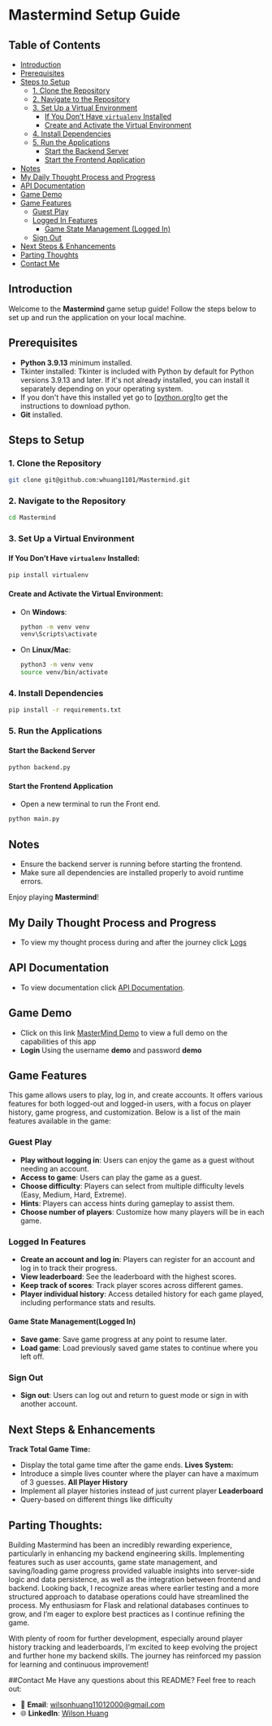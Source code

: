 # Mastermind Setup Guide

## Table of Contents
- [Introduction](#introduction)  
- [Prerequisites](#prerequisites)  
- [Steps to Setup](#steps-to-setup)  
  - [1. Clone the Repository](#1-clone-the-repository)  
  - [2. Navigate to the Repository](#2-navigate-to-the-repository)  
  - [3. Set Up a Virtual Environment](#3-set-up-a-virtual-environment)  
    - [If You Don’t Have `virtualenv` Installed](#if-you-dont-have-virtualenv-installed)  
    - [Create and Activate the Virtual Environment](#create-and-activate-the-virtual-environment)  
  - [4. Install Dependencies](#4-install-dependencies)  
  - [5. Run the Applications](#5-run-the-applications)  
    - [Start the Backend Server](#start-the-backend-server)  
    - [Start the Frontend Application](#start-the-frontend-application)  
- [Notes](#notes)  
- [My Daily Thought Process and Progress](#my-daily-thought-process-and-progress)  
- [API Documentation](#api-documentation)  
- [Game Demo](#game-demo)  
- [Game Features](#game-features)  
  - [Guest Play](#guest-play)  
  - [Logged In Features](#logged-in-features)  
    - [Game State Management (Logged In)](#game-state-management-logged-in)  
  - [Sign Out](#sign-out)
- [Next Steps & Enhancements](#next-steps-&-enhancements)
- [Parting Thoughts](#parting-thoughts)
- [Contact Me](#contact-me)

## Introduction
Welcome to the **Mastermind** game setup guide! Follow the steps below to set up and run the application on your local machine.

## Prerequisites
- **Python 3.9.13** minimum installed.
- Tkinter installed: Tkinter is included with Python by default for Python versions 3.9.13 and later. If it's not already installed, you can install it separately depending on your operating system.
- If you don't have this installed yet go to [[python.org](https://www.python.org/downloads/release/python-3128/)]to get the instructions to download python.
- **Git** installed.

## Steps to Setup

### 1. Clone the Repository
```bash
git clone git@github.com:whuang1101/Mastermind.git
```

### 2. Navigate to the Repository
```bash
cd Mastermind
```

### 3. Set Up a Virtual Environment

#### If You Don’t Have `virtualenv` Installed:
```bash
pip install virtualenv
```

#### Create and Activate the Virtual Environment:
- On **Windows**:
  ```bash
  python -m venv venv
  venv\Scripts\activate
  ```
- On **Linux/Mac**:
  ```bash
  python3 -m venv venv
  source venv/bin/activate
  ```

### 4. Install Dependencies
```bash
pip install -r requirements.txt
```

### 5. Run the Applications

#### Start the Backend Server
```bash
python backend.py
```

#### Start the Frontend Application
- Open a new terminal to run the Front end.
```bash
python main.py
```

## Notes
- Ensure the backend server is running before starting the frontend.
- Make sure all dependencies are installed properly to avoid runtime errors.

Enjoy playing **Mastermind**! 

## My Daily Thought Process and Progress
- To view my thought process during and after the journey click [Logs](/readme/logs.md)

## API Documentation 
- To view documentation click [API Documentation](/readme/api_documentation.md).

## Game Demo
- Click on this link [MasterMind Demo](https://youtu.be/ArRAV395sT4) to view a full demo on the capabilities of this app
- **Login** Using the username **demo** and password **demo**

## Game Features

This game allows users to play, log in, and create accounts. It offers various features for both logged-out and logged-in users, with a focus on player history, game progress, and customization. Below is a list of the main features available in the game:

### Guest Play
- **Play without logging in**: Users can enjoy the game as a guest without needing an account.
- **Access to game**: Users can play the game as a guest.
- **Choose difficulty**: Players can select from multiple difficulty levels (Easy, Medium, Hard, Extreme).
- **Hints**: Players can access hints during gameplay to assist them.
- **Choose number of players**: Customize how many players will be in each game.


### Logged In Features
- **Create an account and log in**: Players can register for an account and log in to track their progress.
- **View leaderboard**: See the leaderboard with the highest scores.
- **Keep track of scores**: Track player scores across different games.
- **Player individual history**: Access detailed history for each game played, including performance stats and results.

#### Game State Management(Logged In)
- **Save game**: Save game progress at any point to resume later.
- **Load game**: Load previously saved game states to continue where you left off.

### Sign Out
- **Sign out**: Users can log out and return to guest mode or sign in with another account.

## Next Steps & Enhancements
  **Track Total Game Time:**
  - Display the total game time after the game ends.
  **Lives System:**
  - Introduce a simple lives counter where the player can have a maximum of 3 guesses.
  **All Player History**
  - Implement all player histories instead of just current player
  **Leaderboard**
  - Query-based on different things like difficulty

## Parting Thoughts:
Building Mastermind has been an incredibly rewarding experience, particularly in enhancing my backend engineering skills. Implementing features such as user accounts, game state management, and saving/loading game progress provided valuable insights into server-side logic and data persistence, as well as the integration between frontend and backend. Looking back, I recognize areas where earlier testing and a more structured approach to database operations could have streamlined the process. My enthusiasm for Flask and relational databases continues to grow, and I’m eager to explore best practices as I continue refining the game.

With plenty of room for further development, especially around player history tracking and leaderboards, I'm excited to keep evolving the project and further hone my backend skills. The journey has reinforced my passion for learning and continuous improvement!

##Contact Me
Have any questions about this README? Feel free to reach out:
- 📧 **Email**: [wilsonhuang11012000@gmail.com](mailto:wilsonhuang11012000@gmail.com)
- 🌐 **LinkedIn**: [Wilson Huang](https://www.linkedin.com/in/wilson-huang-720493179/)
